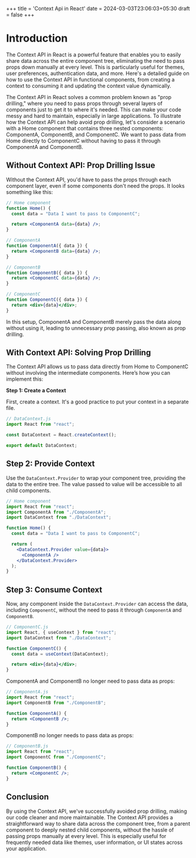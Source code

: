 +++
title = 'Context Api in React'
date = 2024-03-03T23:06:03+05:30
draft = false
+++

# Introduction

The Context API in React is a powerful feature that enables you to easily share data across the entire component tree, eliminating the need to pass props down manually at every level. This is particularly useful for themes, user preferences, authentication data, and more. Here's a detailed guide on how to use the Context API in functional components, from creating a context to consuming it and updating the context value dynamically.

The Context API in React solves a common problem known as "prop drilling," where you need to pass props through several layers of components just to get it to where it's needed. This can make your code messy and hard to maintain, especially in large applications. To illustrate how the Context API can help avoid prop drilling, let's consider a scenario with a Home component that contains three nested components: ComponentA, ComponentB, and ComponentC. We want to pass data from Home directly to ComponentC without having to pass it through ComponentA and ComponentB.

## Without Context API: Prop Drilling Issue

Without the Context API, you'd have to pass the props through each component layer, even if some components don't need the props. It looks something like this:

```jsx
// Home component
function Home() {
  const data = "Data I want to pass to ComponentC";

  return <ComponentA data={data} />;
}

// ComponentA
function ComponentA({ data }) {
  return <ComponentB data={data} />;
}

// ComponentB
function ComponentB({ data }) {
  return <ComponentC data={data} />;
}

// ComponentC
function ComponentC({ data }) {
  return <div>{data}</div>;
}
```

In this setup, ComponentA and ComponentB merely pass the data along without using it, leading to unnecessary prop passing, also known as prop drilling.

## With Context API: Solving Prop Drilling

The Context API allows us to pass data directly from Home to ComponentC without involving the intermediate components. Here’s how you can implement this:

**Step 1: Create a Context**

First, create a context. It's a good practice to put your context in a separate file.

```jsx
// DataContext.js
import React from "react";

const DataContext = React.createContext();

export default DataContext;
```

## Step 2: Provide Context

Use the `DataContext.Provider` to wrap your component tree, providing the data to the entire tree. The value passed to value will be accessible to all child components.

```jsx
// Home component
import React from "react";
import ComponentA from "./ComponentA";
import DataContext from "./DataContext";

function Home() {
  const data = "Data I want to pass to ComponentC";

  return (
    <DataContext.Provider value={data}>
      <ComponentA />
    </DataContext.Provider>
  );
}
```

## Step 3: Consume Context

Now, any component inside the `DataContext.Provider` can access the data, including `ComponentC`, without the need to pass it through `ComponentA` and `ComponentB`.

```jsx
// ComponentC.js
import React, { useContext } from "react";
import DataContext from "./DataContext";

function ComponentC() {
  const data = useContext(DataContext);

  return <div>{data}</div>;
}
```

ComponentA and ComponentB no longer need to pass data as props:

```jsx
// ComponentA.js
import React from "react";
import ComponentB from "./ComponentB";

function ComponentA() {
  return <ComponentB />;
}
```

ComponentB no longer needs to pass data as props:

```jsx
// ComponentB.js
import React from "react";
import ComponentC from "./ComponentC";

function ComponentB() {
  return <ComponentC />;
}
```

## Conclusion

By using the Context API, we've successfully avoided prop drilling, making our code cleaner and more maintainable. The Context API provides a straightforward way to share data across the component tree, from a parent component to deeply nested child components, without the hassle of passing props manually at every level. This is especially useful for frequently needed data like themes, user information, or UI states across your application.
